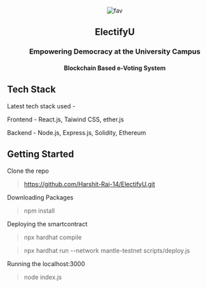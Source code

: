 <div align="center">
    
![fav](https://github.com/Harshit-Raj-14/ElectifyU/assets/98808802/c71a52ba-17e7-45a8-9971-e80935c0f416)

  </div>


  <h2 align="center">ElectifyU </h2>
  <h3 align="center">Empowering Democracy at the University Campus</h3>

  <h4 align="center">
    Blockchain Based e-Voting System
    <br />
  </h4> 
</div>

## Tech Stack
Latest tech stack used - 

Frontend - React.js, Taiwind CSS, ether.js

Backend - Node.js, Express.js, Solidity, Ethereum

## Getting Started

Clone the repo
> https://github.com/Harshit-Raj-14/ElectifyU.git

Downloading Packages

> npm install

Deploying the smartcontract

> npx hardhat compile

> npx hardhat run --network mantle-testnet scripts/deploy.js

Running the localhost:3000
>node index.js
